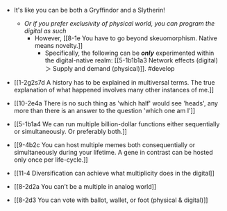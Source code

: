 - It's like you can be both a Gryffindor and a Slytherin!
	- *Or if you prefer exclusivity of physical world, you can program the digital as such*
		- However, [[8-1e You have to go beyond skeuomorphism. Native means novelty.]]
			- Specifically, the following can be ***only*** experimented within the digital-native realm: [[5-1b1b1a3 Network effects (digital) ＞ Supply and demand (physical)]]. #develop 

- [[1-2g2s7d A history has to be explained in multiversal terms. The true explanation of what happened involves many other instances of me.]]
- [[10-2e4a There is no such thing as 'which half' would see 'heads', any more than there is an answer to the question 'which one am I']]

- [[5-1b1a4 We can run multiple billion-dollar functions either sequentially or simultaneously. Or preferably both.]]
- [[9-4b2c You can host multiple memes both consequentially or simultaneously during your lifetime. A gene in contrast can be hosted only once per life-cycle.]]
- [[11-4 Diversification can achieve what multiplicity does in the digital]]

- [[8-2d2a You can’t be a multiple in analog world]]
- [[8-2d3 You can vote with ballot, wallet, or foot (physical & digital)]]
